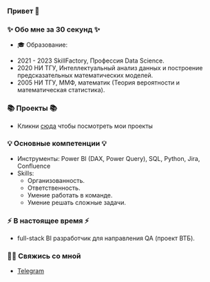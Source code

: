 ### Привет 👋

### ✨ Обо мне за 30 секунд ✨ 

* 🎓 Образование:
- 2021 - 2023 SkillFactory, Профессия Data Science.
- 2020 НИ ТГУ, Интеллектуальный анализ данных и построение предсказательных математических моделей.
- 2005 НИ ТГУ, ММФ, математик (Теория вероятности и математическая статистика).

### 📚 Проекты 📚

* Кликни [сюда](https://github.com/AlexeySolodkin/sf_data_science) чтобы посмотреть мои проекты

### 💡 Основные компетенции 💡
- Инструменты: Power BI (DAX, Power Query), SQL, Python, Jira, Confluence
- Skills: 
    * Организованность.
    * Ответственность.
    * Умение работать в команде.
    * Умение решать сложные задачи.

### ⚡️ В настоящее время ⚡️
- full-stack BI разработчик для направления QA (проект ВТБ). 

### 🙌🏻 Свяжись со мной
- [Telegram](https://t.me/@AlexeySolodkin)
